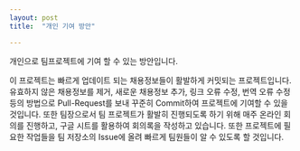 ```yaml
---
layout: post
title:  "개인 기여 방안"

---
```

 개인으로 팀프로젝트에 기여 할 수 있는 방안입니다.

이 프로젝트는 빠르게 업데이트 되는 채용정보들이 활발하게 커밋되는 프로젝트입니다. 유효하지 않은 채용정보를 제거, 새로운 채용정보 추가, 링크 오류 수정, 번역 오류 수정 등의 방법으로 Pull-Request를 보내 꾸준히 Commit하여 프로젝트에 기여할 수 있을 것입니다. 또한 팀장으로서 팀 프로젝트가 활발히 진행되도록 하기 위해 매주 온라인 회의를 진행하고, 구글 시트를 활용하여 회의록을 작성하고 있습니다. 또한 프로젝트에 필요한 작업들을 팀 저장소의 Issue에 올려 빠르게 팀원들이 알 수 있도록 할 것입니다. 

[jekyll-docs]: https://jekyllrb.com/docs/home
[jekyll-gh]:   https://github.com/jekyll/jekyll
[jekyll-talk]: https://talk.jekyllrb.com/
